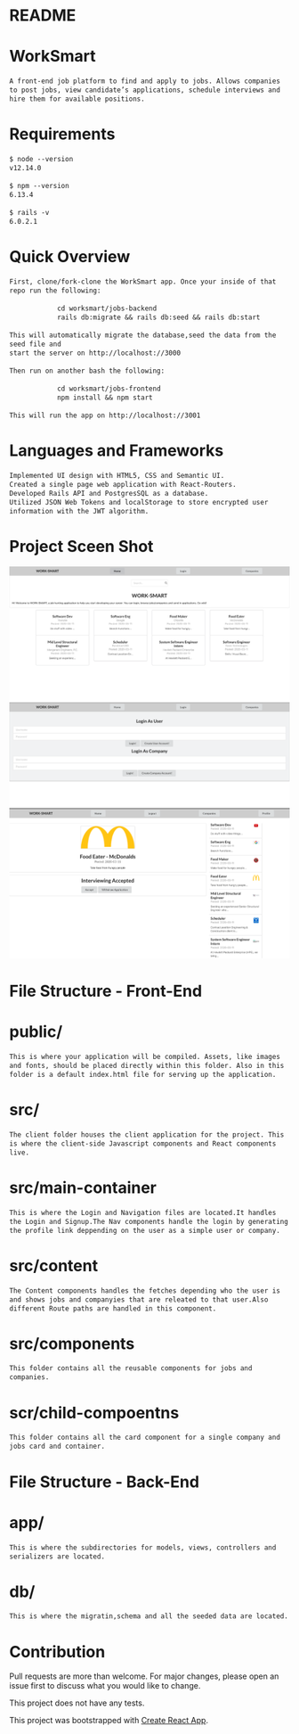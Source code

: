 # README

# WorkSmart

    A front-end job platform to find and apply to jobs. Allows companies to post jobs, view candidate’s applications, schedule interviews and hire them for available positions.

# Requirements 

    $ node --version
    v12.14.0

    $ npm --version
    6.13.4

    $ rails -v
    6.0.2.1

# Quick Overview

    First, clone/fork-clone the WorkSmart app. Once your inside of that repo run the following:

                cd worksmart/jobs-backend
                rails db:migrate && rails db:seed && rails db:start

    This will automatically migrate the database,seed the data from the seed file and 
    start the server on http://localhost://3000

    Then run on another bash the following:

                cd worksmart/jobs-frontend
                npm install && npm start
            
    This will run the app on http://localhost://3001

# Languages and Frameworks 

    Implemented UI design with HTML5, CSS and Semantic UI.
    Created a single page web application with React-Routers.
    Developed Rails API and PostgresSQL as a database.
    Utilized JSON Web Tokens and localStorage to store encrypted user information with the JWT algorithm.


# Project Sceen Shot

![WorkSmart1](WorkSmart1.png)   
![WorkSmart2](WorkSmart2.png)    
![WorkSmart3](WorkSmart3.png)     


# File Structure - Front-End

# public/
    This is where your application will be compiled. Assets, like images and fonts, should be placed directly within this folder. Also in this folder is a default index.html file for serving up the application.

# src/
    The client folder houses the client application for the project. This is where the client-side Javascript components and React components live.

# src/main-container 
    This is where the Login and Navigation files are located.It handles the Login and Signup.The Nav components handle the login by generating the profile link deppending on the user as a simple user or company.

# src/content 
    The Content components handles the fetches depending who the user is and shows jobs and companyies that are releated to that user.Also different Route paths are handled in this component.

# src/components 
    This folder contains all the reusable components for jobs and companies.

# scr/child-compoentns
    This folder contains all the card component for a single company and jobs card and container.



# File Structure - Back-End

# app/

    This is where the subdirectories for models, views, controllers and serializers are located.

# db/

    This is where the migratin,schema and all the seeded data are located.


# Contribution

Pull requests are more than welcome. For major changes, please open an issue first to discuss what you would like to change.

This project does not have any tests.

This project was bootstrapped with [Create React App](https://github.com/facebook/create-react-app).








